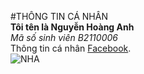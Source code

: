 #THÔNG TIN CÁ NHÂN<br>
**Tôi tên là Nguyễn Hoàng Anh**<br>
_Mã số sinh viên B2110006_<br>
Thông tin cá nhân [Facebook](https://www.facebook.com/arlo1005/).<br>
![NHA](https://www.google.com/url?sa=i&url=https%3A%2F%2F1000logos.net%2Farsenal-logo%2F&psig=AOvVaw2o9QOtSzhKgmYOv8ktI1wU&ust=1709343246825000&source=images&cd=vfe&opi=89978449&ved=0CBIQjRxqFwoTCNj8mvr10YQDFQAAAAAdAAAAABAE)
